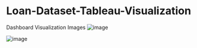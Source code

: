 # Loan-Dataset-Tableau-Visualization

Dashboard Visualization Images 
![image](https://user-images.githubusercontent.com/43316158/159105803-a46f9398-6755-440f-8f82-912aa324f32c.png)

![image](https://user-images.githubusercontent.com/43316158/159105784-f24e12a0-b065-40a7-ba10-8e23a11b573b.png)
